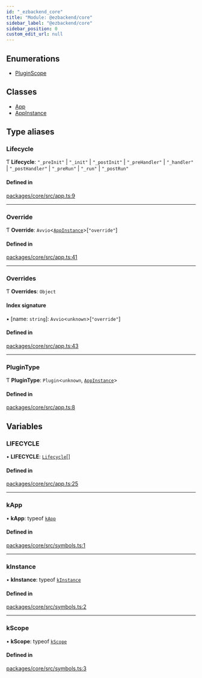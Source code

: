 ```yaml
---
id: "_ezbackend_core"
title: "Module: @ezbackend/core"
sidebar_label: "@ezbackend/core"
sidebar_position: 0
custom_edit_url: null
---
```


## Enumerations

- [PluginScope](../enums/_ezbackend_core.PluginScope)

## Classes

- [App](../classes/_ezbackend_core.App)
- [AppInstance](../classes/_ezbackend_core.AppInstance)

## Type aliases

### Lifecycle

Ƭ **Lifecycle**: ``"_preInit"`` \| ``"_init"`` \| ``"_postInit"`` \| ``"_preHandler"`` \| ``"_handler"`` \| ``"_postHandler"`` \| ``"_preRun"`` \| ``"_run"`` \| ``"_postRun"``

#### Defined in

[packages/core/src/app.ts:9](https://github.com/kapydev/ezbackend/blob/0b3a1d7/packages/core/src/app.ts#L9)

___

### Override

Ƭ **Override**: `Avvio`<[`AppInstance`](../classes/_ezbackend_core.AppInstance)\>[``"override"``]

#### Defined in

[packages/core/src/app.ts:41](https://github.com/kapydev/ezbackend/blob/0b3a1d7/packages/core/src/app.ts#L41)

___

### Overrides

Ƭ **Overrides**: `Object`

#### Index signature

▪ [name: `string`]: `Avvio`<`unknown`\>[``"override"``]

#### Defined in

[packages/core/src/app.ts:43](https://github.com/kapydev/ezbackend/blob/0b3a1d7/packages/core/src/app.ts#L43)

___

### PluginType

Ƭ **PluginType**: `Plugin`<`unknown`, [`AppInstance`](../classes/_ezbackend_core.AppInstance)\>

#### Defined in

[packages/core/src/app.ts:8](https://github.com/kapydev/ezbackend/blob/0b3a1d7/packages/core/src/app.ts#L8)

## Variables

### LIFECYCLE

• **LIFECYCLE**: [`Lifecycle`](_ezbackend_core#lifecycle)[]

#### Defined in

[packages/core/src/app.ts:25](https://github.com/kapydev/ezbackend/blob/0b3a1d7/packages/core/src/app.ts#L25)

___

### kApp

• **kApp**: typeof [`kApp`](_ezbackend_core#kapp)

#### Defined in

[packages/core/src/symbols.ts:1](https://github.com/kapydev/ezbackend/blob/0b3a1d7/packages/core/src/symbols.ts#L1)

___

### kInstance

• **kInstance**: typeof [`kInstance`](_ezbackend_core#kinstance)

#### Defined in

[packages/core/src/symbols.ts:2](https://github.com/kapydev/ezbackend/blob/0b3a1d7/packages/core/src/symbols.ts#L2)

___

### kScope

• **kScope**: typeof [`kScope`](_ezbackend_core#kscope)

#### Defined in

[packages/core/src/symbols.ts:3](https://github.com/kapydev/ezbackend/blob/0b3a1d7/packages/core/src/symbols.ts#L3)
